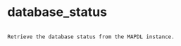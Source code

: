 # database_status

```{property} property Information.database_status

Retrieve the database status from the MAPDL instance.


```